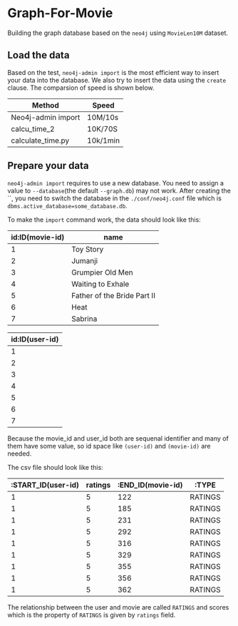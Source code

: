 # Graph-For-Movie

Building the graph database based on the `neo4j` using `MovieLen10M` dataset.

## Load the data
Based on the test, `neo4j-admin import` is the most efficient way to insert your data into the database. We also try to insert the data using the `create` clause. The comparsion of speed is shown below.

| Method  | Speed |
|-----|-----|
| Neo4j-admin import | 10M/10s  | 
|  calcu_time_2   |   10K/70S  | 
|   calculate_time.py  |  10k/1min   |

## Prepare your data

`neo4j-admin import` requires to use a new database. You need to assign a value to `--database`(the default `--graph.db`) may not work.
After creating the ``, you need to switch the database in the `./conf/neo4j.conf` file which is `dbms.active_database=some_database.db`.

To make the `import` command work, the data should look like this:

| id:ID(movie-id) | name                        | 
|-----------------|-----------------------------| 
| 1               | Toy Story                   | 
| 2               | Jumanji                     | 
| 3               | Grumpier Old Men            | 
| 4               | Waiting to Exhale           | 
| 5               | Father of the Bride Part II | 
| 6               | Heat                        | 
| 7               | Sabrina                     | 

| id:ID(user-id) | 
|----------------| 
| 1              | 
| 2              | 
| 3              | 
| 4              | 
| 5              | 
| 6              | 
| 7              | 

Because the movie_id and user_id both are sequenal identifier and many of them have some value, so id space like `(user-id)` and `(movie-id)` are needed.

The csv file should look like this:

| :START_ID(user-id) | ratings | :END_ID(movie-id) | :TYPE   | 
|--------------------|---------|-------------------|---------| 
| 1                  | 5       | 122               | RATINGS | 
| 1                  | 5       | 185               | RATINGS | 
| 1                  | 5       | 231               | RATINGS | 
| 1                  | 5       | 292               | RATINGS | 
| 1                  | 5       | 316               | RATINGS | 
| 1                  | 5       | 329               | RATINGS | 
| 1                  | 5       | 355               | RATINGS | 
| 1                  | 5       | 356               | RATINGS | 
| 1                  | 5       | 362               | RATINGS | 

The relationship between the user and movie are called `RATINGS` and scores which is the property of `RATINGS` is given by `ratings` field.


